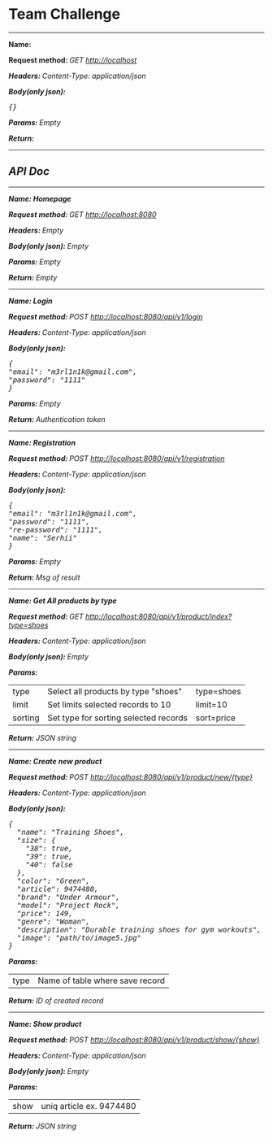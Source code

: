 # Team Challenge

<hr>
<b> Name: </b>

<b>Request method: </b> <i>GET<i/> [http://localhost](http://localhost:8080)

<b>Headers: </b> <i>Content-Type: application/json<i/>

<b>Body(only json): </b> <pre>{}</pre>

<b>Params: </b><i>Empty</i>

<b>Return: </b>
<hr>

## API Doc

<hr>
<b> Name: Homepage</b>

<b>Request method: </b> <i>GET<i/> [http://localhost:8080](http://localhost:8080)

<b>Headers: </b> <i>Empty<i/>

<b>Body(only json): </b> <i>Empty<i/>

<b>Params: </b><i>Empty</i>

<b>Return: </b><i>Empty</i>
<hr>

<b> Name: Login</b>

<b>Request method: </b> <i>POST<i/> [http://localhost:8080/api/v1/login](http://localhost:8080/api/v1/login)

<b>Headers: </b> <i>Content-Type: application/json<i/>

<b>Body(only json): </b>
<pre>{ 
"email": "m3rl1n1k@gmail.com", 
"password": "1111" 
}</pre>

<b>Params: </b><i>Empty</i>

<b>Return: </b><i>Authentication token</i>
<hr>
<b> Name: Registration</b>

<b>Request method: </b> <i>
POST<i/> [http://localhost:8080/api/v1/registration](http://localhost:8080/api/v1/registration)

<b>Headers: </b> <i>Content-Type: application/json<i/>

<b>Body(only json): </b>
<pre>{
"email": "m3rl1n1k@gmail.com", 
"password": "1111", 
"re-password": "1111", 
"name": "Serhii"
}</pre>

<b>Params: </b><i>Empty</i>

<b>Return: </b><i>Msg of result</i>
<hr>
<b> Name: Get All products by type</b>

<b>Request method: </b> <i>
GET<i/> [http://localhost:8080/api/v1/product/index?type=shoes](http://localhost:8080/api/v1/product/index?type=shoes)

<b>Headers: </b> <i>Content-Type: application/json<i/>

<b>Body(only json): </b> <i>Empty<i/>

<b>Params: </b>
<table>
<tr>
<td>type</td>
<td>Select all products by type "shoes"</td>
<td>type=shoes</td>
</tr>
<tr>
<td>limit</td>
<td>Set limits selected records to 10</td>
<td>limit=10</td>
</tr>
<tr>
<td>sorting</td>
<td>Set type for sorting selected records</td>
<td>sort=price</td>
</tr>
</table>

<b>Return: </b><i>JSON string</i>
<hr>
<b> Name: Create new product</b>

<b>Request method: </b> <i>
POST <i/> [http://localhost:8080/api/v1/product/new/{type}](http://localhost:8080/api/v1/product/new/shoes)

<b>Headers: </b> <i>Content-Type: application/json<i/>

<b>Body(only json): </b>
<pre>{
  "name": "Training Shoes",
  "size": {
    "38": true,
    "39": true,
    "40": false
  },
  "color": "Green",
  "article": 9474480,
  "brand": "Under Armour",
  "model": "Project Rock",
  "price": 149,
  "genre": "Woman",
  "description": "Durable training shoes for gym workouts",
  "image": "path/to/image5.jpg"
}</pre>

<b>Params: </b>

<table>
<tr>
<td>type</td>
<td>Name of table where save record</td>
</tr>
</table>

<b>Return: </b><i>ID of created record</i>
<hr>

<b> Name: Show product</b>

<b>Request method: </b> <i>
POST <i/> [http://localhost:8080/api/v1/product/show/{show}](http://localhost:8080/api/v1/product/show/9474480)

<b>Headers: </b> <i>Content-Type: application/json<i/>

<b>Body(only json): </b> <i>Empty</i>

<b>Params: </b>

<table>
<tr>
<td>show</td>
<td>uniq article ex. 9474480</td>
</tr>
</table>

<b>Return: </b><i>JSON string</i>